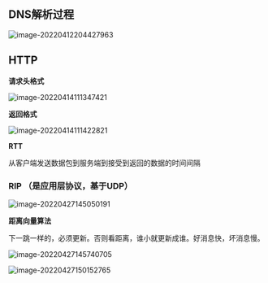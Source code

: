 ## DNS解析过程

![image-20220412204427963](E:\学习笔记\typora\img\image-20220412204427963.png)

## HTTP

**请求头格式**

![image-20220414111347421](E:\学习笔记\typora\img\image-20220414111347421.png)

**返回格式**

![image-20220414111422821](E:\学习笔记\typora\img\image-20220414111422821.png)

**RTT**

从客户端发送数据包到服务端到接受到返回的数据的时间间隔



### RIP （是应用层协议，基于UDP）

![image-20220427145050191](E:\学习笔记\typora\img\image-20220427145050191.png)

**距离向量算法**

下一跳一样的，必须更新。否则看距离，谁小就更新成谁。好消息快，坏消息慢。

![image-20220427145740705](E:\学习笔记\typora\img\image-20220427145740705.png)

![image-20220427150152765](E:\学习笔记\typora\img\image-20220427150152765.png)
